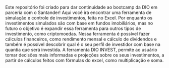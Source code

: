 Este repositório foi criado para dar continuidade ao bootcamp da DIO em parceria com o Santander!
Aqui você irá encontrar uma ferramenta de simulação e controle de investimentos, feita no Excel. Por enquanto os investimentos simulados são com base em fundos imobiliários, mas no futuro o objetivo é expandir essa ferramenta para outros tipos de investimento, como criptomoedas.
Nessa ferramenta é possível fazer cálculos financeiros, como rendimento mensal e cálculo de dividendos e também é possível descobrir qual é o seu perfil de investidor com base na quantia que será investida.
A ferramenta DIO INVEST, permite ao usuário tomar decisões mais informadas e projeções sobre os seus investimentos, a partir de cálculos feitos com fórmulas do excel, como multiplicação e soma.
